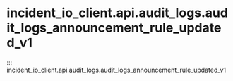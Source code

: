 # incident_io_client.api.audit_logs.audit_logs_announcement_rule_updated_v1

::: incident_io_client.api.audit_logs.audit_logs_announcement_rule_updated_v1